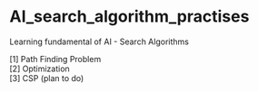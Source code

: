 # AI_search_algorithm_practises

Learning fundamental of AI - Search Algorithms

[1] Path Finding Problem  
[2] Optimization  
[3] CSP (plan to do)
